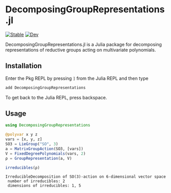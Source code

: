 # DecomposingGroupRepresentations.jl

[![Stable](https://img.shields.io/badge/docs-stable-blue.svg)](https://multivariatepolynomialsystems.github.io/DecomposingGroupRepresentations.jl/stable/)
[![Dev](https://img.shields.io/badge/docs-dev-purple.svg)](https://multivariatepolynomialsystems.github.io/DecomposingGroupRepresentations.jl/dev/)
<!-- [![Build Status](https://github.com/multivariatepolynomialsystems/DecomposingGroupRepresentations.jl/actions/workflows/CI.yml/badge.svg?branch=main)](https://github.com/multivariatepolynomialsystems/DecomposingGroupRepresentations.jl/actions/workflows/CI.yml?query=branch%3Amain)
[![Coverage](https://codecov.io/gh/multivariatepolynomialsystems/DecomposingGroupRepresentations.jl/branch/main/graph/badge.svg)](https://codecov.io/gh/azoviktor/DecomposingGroupRepresentations.jl) -->

DecomposingGroupRepresentations.jl is a Julia package for decomposing representations of reductive groups acting on multivariate polynomials.

## Installation

Enter the Pkg REPL by pressing `]` from the Julia REPL and then type
```julia
add DecomposingGroupRepresentations
```
To get back to the Julia REPL, press backspace.

## Usage
```julia
using DecomposingGroupRepresentations

@polyvar x y z
vars = [x, y, z]
SO3 = LieGroup("SO", 3)
a = MatrixGroupAction(SO3, [vars])
V = FixedDegreePolynomials(vars, 2)
ρ = GroupRepresentation(a, V)

irreducibles(ρ)
```
```
IrreducibleDecomposition of SO(3)-action on 6-dimensional vector space
 number of irreducibles: 2
 dimensions of irreducibles: 1, 5
```
